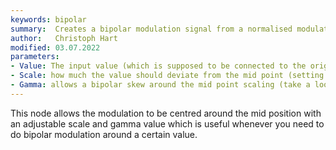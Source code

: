 ```yaml
---
keywords: bipolar
summary:  Creates a bipolar modulation signal from a normalised modulation input
author:   Christoph Hart
modified: 03.07.2022
parameters: 
- Value: The input value (which is supposed to be connected to the original modulation source)
- Scale: how much the value should deviate from the mid point (setting the scale to 1 results in the output signal being identical to the input)
- Gamma: allows a bipolar skew around the mid point scaling (take a look at the graph how it works) and is useful to create some non-linearity in the parameter connections.
---
```

  
This node allows the modulation to be centred around the mid position with an adjustable scale and gamma value which is useful whenever you need to do bipolar modulation around a certain value.